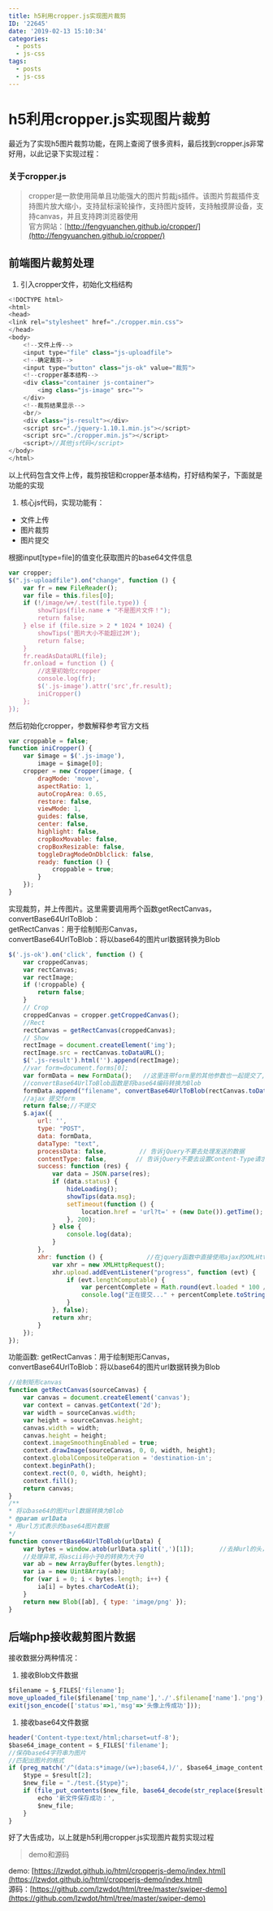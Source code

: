 ```yaml
---
title: h5利用cropper.js实现图片裁剪
ID: '22645'
date: '2019-02-13 15:10:34'
categories:
  - posts
  - js-css
tags:
  - posts
  - js-css
---
```


# h5利用cropper.js实现图片裁剪

最近为了实现h5图片裁剪功能，在网上查阅了很多资料，最后找到cropper.js非常好用，以此记录下实现过程：

### 关于cropper.js

> cropper是一款使用简单且功能强大的图片剪裁js插件。该图片剪裁插件支持图片放大缩小，支持鼠标滚轮操作，支持图片旋转，支持触摸屏设备，支持canvas，并且支持跨浏览器使用  
> 官方网站：[http://fengyuanchen.github.io/cropper/](http://fengyuanchen.github.io/cropper/)

## 前端图片裁剪处理

1. 引入cropper文件，初始化文档结构

``` js 
<!DOCTYPE html>
<html>
<head>
<link rel="stylesheet" href="./cropper.min.css">
</head>
<body>
    <!--文件上传-->
    <input type="file" class="js-uploadfile">
    <!--确定裁剪-->
    <input type="button" class="js-ok" value="裁剪">
    <!--cropper基本结构-->
    <div class="container js-container">
        <img class="js-image" src="">
    </div>
    <!--裁剪结果显示-->
    <br/>
    <div class="js-result"></div>
    <script src="./jquery-1.10.1.min.js"></script>
    <script src="./cropper.min.js"></script>
    <script>//其他js代码</script>
</body>
</html> 
```

以上代码包含文件上传，裁剪按钮和cropper基本结构，打好结构架子，下面就是功能的实现

1. 核心js代码，实现功能有：

- 文件上传
- 图片裁剪
- 图片提交

根据input\[type=file\]的值变化获取图片的base64文件信息

``` js 
var cropper;
$(".js-uploadfile").on("change", function () {
    var fr = new FileReader();
    var file = this.files[0];
    if (!/image/w+/.test(file.type)) {
        showTips(file.name + "不是图片文件！");
        return false;
    } else if (file.size > 2 * 1024 * 1024) {
        showTips('图片大小不能超过2M');
        return false;
    }
    fr.readAsDataURL(file);
    fr.onload = function () {
        //这里初始化cropper
        console.log(fr);
        $('.js-image').attr('src',fr.result);
        iniCropper()
    };
}); 
```

然后初始化cropper，参数解释参考官方文档

``` js 
var croppable = false;
function iniCropper() {
    var $image = $('.js-image'),
        image = $image[0];
    cropper = new Cropper(image, {
        dragMode: 'move',
        aspectRatio: 1,
        autoCropArea: 0.65,
        restore: false,
        viewMode: 1,
        guides: false,
        center: false,
        highlight: false,
        cropBoxMovable: false,
        cropBoxResizable: false,
        toggleDragModeOnDblclick: false,
        ready: function () {
            croppable = true;
        }
    });
} 
```

实现裁剪，并上传图片。这里需要调用两个函数getRectCanvas，convertBase64UrlToBlob：  
getRectCanvas：用于绘制矩形Canvas，  
convertBase64UrlToBlob：将以base64的图片url数据转换为Blob

``` js 
$('.js-ok').on('click', function () {
    var croppedCanvas;
    var rectCanvas;
    var rectImage;
    if (!croppable) {
        return false;
    }
    // Crop
    croppedCanvas = cropper.getCroppedCanvas();
    //Rect
    rectCanvas = getRectCanvas(croppedCanvas);
    // Show
    rectImage = document.createElement('img');
    rectImage.src = rectCanvas.toDataURL();
    $('.js-result').html('').append(rectImage);
    //var form=document.forms[0];
    var formData = new FormData();   //这里连带form里的其他参数也一起提交了,如果不需要提交其他参数可以直接FormData无参数的构造函数
    //convertBase64UrlToBlob函数是将base64编码转换为Blob
    formData.append("filename", convertBase64UrlToBlob(rectCanvas.toDataURL()));  //append函数的第一个参数是后台获取数据的参数名,和html标签的input的name属性功能相同
    //ajax 提交form
    return false;//不提交
    $.ajax({
        url: '',
        type: "POST",
        data: formData,
        dataType: "text",
        processData: false,         // 告诉jQuery不要去处理发送的数据
        contentType: false,        // 告诉jQuery不要去设置Content-Type请求头
        success: function (res) {
            var data = JSON.parse(res);
            if (data.status) {
                hideLoading();
                showTips(data.msg);
                setTimeout(function () {
                    location.href = 'url?t=' + (new Date()).getTime();
                }, 200);
            } else {
                console.log(data);
            }
        },
        xhr: function () {            //在jquery函数中直接使用ajax的XMLHttpRequest对象
            var xhr = new XMLHttpRequest();
            xhr.upload.addEventListener("progress", function (evt) {
                if (evt.lengthComputable) {
                    var percentComplete = Math.round(evt.loaded * 100 / evt.total);
                    console.log("正在提交..." + percentComplete.toString() + '%');        //在控制台打印上传进度
                }
            }, false);
            return xhr;
        }
    });
}); 
```

功能函数: getRectCanvas：用于绘制矩形Canvas，  
convertBase64UrlToBlob：将以base64的图片url数据转换为Blob

``` js 
//绘制矩形canvas
function getRectCanvas(sourceCanvas) {
    var canvas = document.createElement('canvas');
    var context = canvas.getContext('2d');
    var width = sourceCanvas.width;
    var height = sourceCanvas.height;
    canvas.width = width;
    canvas.height = height;
    context.imageSmoothingEnabled = true;
    context.drawImage(sourceCanvas, 0, 0, width, height);
    context.globalCompositeOperation = 'destination-in';
    context.beginPath();
    context.rect(0, 0, width, height);
    context.fill();
    return canvas;
}
/**
* 将以base64的图片url数据转换为Blob
* @param urlData
* 用url方式表示的base64图片数据
*/
function convertBase64UrlToBlob(urlData) {
    var bytes = window.atob(urlData.split(',')[1]);       //去掉url的头，并转换为byte
    //处理异常,将ascii码小于0的转换为大于0
    var ab = new ArrayBuffer(bytes.length);
    var ia = new Uint8Array(ab);
    for (var i = 0; i < bytes.length; i++) {
        ia[i] = bytes.charCodeAt(i);
    }
    return new Blob([ab], { type: 'image/png' });
} 
```

## 后端php接收裁剪图片数据

接收数据分两种情况：

1. 接收Blob文件数据

``` js 
$filename = $_FILES['filename'];
move_uploaded_file($filename['tmp_name'],'./'.$filename['name'].'png');
exit(json_encode(['status'=>1,'msg'=>'头像上传成功'])); 
```

1. 接收base64文件数据

``` js 
header('Content-type:text/html;charset=utf-8');
$base64_image_content = $_FILES['filename'];
//保存base64字符串为图片
//匹配出图片的格式
if (preg_match('/^(data:s*image/(w+);base64,)/', $base64_image_content, $result)) {
    $type = $result[2];
    $new_file = "./test.{$type}";
    if (file_put_contents($new_file, base64_decode(str_replace($result[1], '', $base64_image_content)))) {
        echo '新文件保存成功：',
        $new_file;
    }
} 
```

好了大告成功，以上就是h5利用cropper.js实现图片裁剪实现过程

> demo和源码

demo: [https://lzwdot.github.io/html/cropperjs-demo/index.html](https://lzwdot.github.io/html/cropperjs-demo/index.html)  
源码：[https://github.com/lzwdot/html/tree/master/swiper-demo](https://github.com/lzwdot/html/tree/master/swiper-demo)
